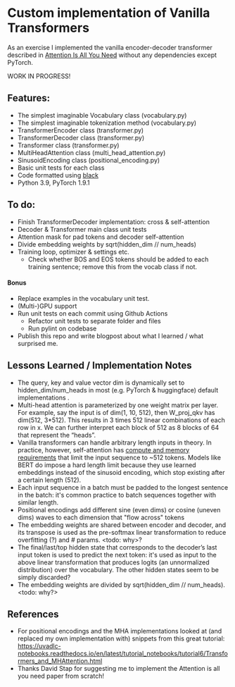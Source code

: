 # Custom implementation of Vanilla Transformers
As an exercise I implemented the vanilla encoder-decoder transformer 
described in [Attention Is All You Need](https://arxiv.org/abs/1706.03762) without any dependencies except PyTorch. 

WORK IN PROGRESS!

## Features:
- The simplest imaginable Vocabulary class (vocabulary.py)
- The simplest imaginable tokenization method (vocabulary.py)
- TransformerEncoder class (transformer.py)
- TransformerDecoder class (transformer.py)
- Transformer class (transformer.py)
- MultiHeadAttention class (multi_head_attention.py)
- SinusoidEncoding class (positional_encoding.py)
- Basic unit tests for each class
- Code formatted using [black](https://github.com/psf/black)
- Python 3.9, PyTorch 1.9.1

## To do:
- Finish TransformerDecoder implementation: cross & self-attention
- Decoder & Transformer main class unit tests
- Attention mask for pad tokens and decoder self-attention
- Divide embedding weights by sqrt(hidden_dim // num_heads)
- Training loop, optimizer & settings etc.
  - Check whether BOS and EOS tokens should be added to each training sentence; remove this from the vocab class if not.

#### Bonus
- Replace examples in the vocabulary unit test.
- (Multi-)GPU support
- Run unit tests on each commit using Github Actions 
  - Refactor unit tests to separate folder and files
  - Run pylint on codebase
- Publish this repo and write blogpost about what I learned / what surprised me.

## Lessons Learned / Implementation Notes
- The query, key and value vector dim is dynamically set to hidden_dim/num_heads in most (e.g. PyTorch & huggingface) default implementations <include source>.
- Multi-head attention is parameterized by one weight matrix per layer. For example, say the input is of dim(1, 10, 512), then W_proj_qkv has dim(512, 3*512). This results in
3 times 512 linear combinations of each row in x. We can further interpret each block of 512 as 8 blocks of 64 that represent the “heads”.
- Vanilla transformers can handle arbitrary length inputs in theory. In practice, however, self-attention has [compute and memory requirements](https://ai.googleblog.com/2021/03/constructing-transformers-for-longer.html#:~:text=With%20commonly%20available%20current%20hardware,summarization%20or%20genome%20fragment%20classification.) that limit the input sequence to ~512 tokens. Models like BERT do impose a hard length limit because they use learned embeddings instead of the sinusoid encoding, which stop existing after a certain length (512).
- Each input sequence in a batch must be padded to the longest sentence in the batch: it's common practice to batch sequences together with similar length.
- Positional encodings add different sine (even dims) or cosine (uneven dims) waves to each dimension that "flow across" tokens
- The embedding weights are shared between encoder and decoder, and its transpose is used as the pre-softmax linear transformation to reduce overfitting (?) and # params. <todo: why>?
- The final/last/top hidden state that corresponds to the decoder’s last input token is used to predict the next token: it's used as input to the above linear transformation that produces logits (an unnormalized distribution) over the vocabulary. The other hidden states seem to be simply discarded?
- The embedding weights are divided by sqrt(hidden_dim // num_heads). <todo: why?> 

## References
- For positional encodings and the MHA implementations looked at (and replaced my own implementation with) snippets from this great tutorial: 
https://uvadlc-notebooks.readthedocs.io/en/latest/tutorial_notebooks/tutorial6/Transformers_and_MHAttention.html
- Thanks David Stap for suggesting me to implement the Attention is all you need paper from scratch!